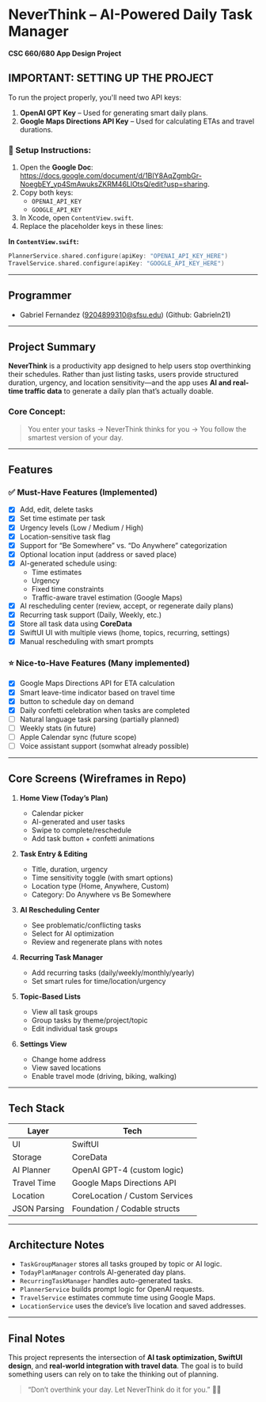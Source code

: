 # NeverThink – AI-Powered Daily Task Manager  
**CSC 660/680 App Design Project**

## IMPORTANT: SETTING UP THE PROJECT

To run the project properly, you'll need two API keys:

1. **OpenAI GPT Key** – Used for generating smart daily plans.
2. **Google Maps Directions API Key** – Used for calculating ETAs and travel durations.

### 🔑 Setup Instructions:
1. Open the **Google Doc**: https://docs.google.com/document/d/1BIY8AqZgmbGr-NoegbEY_yp4SmAwuksZKRM46LlOtsQ/edit?usp=sharing.
2. Copy both keys:
   - `OPENAI_API_KEY`
   - `GOOGLE_API_KEY`
3. In Xcode, open `ContentView.swift`.
4. Replace the placeholder keys in these lines:

**In `ContentView.swift`:**
```swift
PlannerService.shared.configure(apiKey: "OPENAI_API_KEY_HERE")
TravelService.shared.configure(apiKey: "GOOGLE_API_KEY_HERE")
```

---

## Programmer
- Gabriel Fernandez (9204899310@sfsu.edu) (Github: Gabrieln21)

---

## Project Summary

**NeverThink** is a productivity app designed to help users stop overthinking their schedules. Rather than just listing tasks, users provide structured duration, urgency, and location sensitivity—and the app uses **AI and real-time traffic data** to generate a daily plan that’s actually doable.

### Core Concept:
> You enter your tasks → NeverThink thinks for you → You follow the smartest version of your day.

---

## Features

### ✅ Must-Have Features (Implemented)
- [x] Add, edit, delete tasks
- [x] Set time estimate per task
- [x] Urgency levels (Low / Medium / High)
- [x] Location-sensitive task flag
- [x] Support for “Be Somewhere” vs. “Do Anywhere” categorization
- [x] Optional location input (address or saved place)
- [x] AI-generated schedule using:
  - Time estimates
  - Urgency
  - Fixed time constraints
  - Traffic-aware travel estimation (Google Maps)
- [x] AI rescheduling center (review, accept, or regenerate daily plans)
- [x] Recurring task support (Daily, Weekly, etc.)
- [x] Store all task data using **CoreData**
- [x] SwiftUI UI with multiple views (home, topics, recurring, settings)
- [x] Manual rescheduling with smart prompts

### ⭐ Nice-to-Have Features (Many implemented)
- [x] Google Maps Directions API for ETA calculation
- [x] Smart leave-time indicator based on travel time
- [x] button to schedule day on demand
- [x] Daily confetti celebration when tasks are completed
- [ ] Natural language task parsing (partially planned)
- [ ] Weekly stats (in future)
- [ ] Apple Calendar sync (future scope)
- [ ] Voice assistant support (somwhat already possible)

---

## Core Screens (Wireframes in Repo)

1. **Home View (Today’s Plan)**
   - Calendar picker
   - AI-generated and user tasks
   - Swipe to complete/reschedule
   - Add task button + confetti animations

2. **Task Entry & Editing**
   - Title, duration, urgency
   - Time sensitivity toggle (with smart options)
   - Location type (Home, Anywhere, Custom)
   - Category: Do Anywhere vs Be Somewhere

3. **AI Rescheduling Center**
   - See problematic/conflicting tasks
   - Select for AI optimization
   - Review and regenerate plans with notes

4. **Recurring Task Manager**
   - Add recurring tasks (daily/weekly/monthly/yearly)
   - Set smart rules for time/location/urgency

5. **Topic-Based Lists**
   - View all task groups
   - Group tasks by theme/project/topic
   - Edit individual task groups

6. **Settings View**
   - Change home address
   - View saved locations
   - Enable travel mode (driving, biking, walking)

---

## Tech Stack

| Layer        | Tech                          |
|--------------|-------------------------------|
| UI           | SwiftUI                       |
| Storage      | CoreData                      |
| AI Planner   | OpenAI GPT-4 (custom logic)   |
| Travel Time  | Google Maps Directions API    |
| Location     | CoreLocation / Custom Services|
| JSON Parsing | Foundation / Codable structs  |

---

## Architecture Notes

- `TaskGroupManager` stores all tasks grouped by topic or AI logic.
- `TodayPlanManager` controls AI-generated day plans.
- `RecurringTaskManager` handles auto-generated tasks.
- `PlannerService` builds prompt logic for OpenAI requests.
- `TravelService` estimates commute time using Google Maps.
- `LocationService` uses the device’s live location and saved addresses.

---

## Final Notes

This project represents the intersection of **AI task optimization, SwiftUI design**, and **real-world integration with travel data**. The goal is to build something users can rely on to take the thinking out of planning.

> “Don’t overthink your day. Let NeverThink do it for you.” 💭✨
